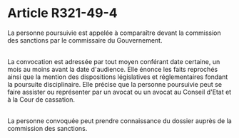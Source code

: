 # Article R321-49-4

<p>La personne poursuivie est appelée à comparaître devant la commission des sanctions par le commissaire du Gouvernement.<br/><br/>

La convocation est adressée par tout moyen conférant date certaine, un mois au moins avant la date d'audience. Elle énonce les faits reprochés ainsi que la mention des dispositions législatives et réglementaires fondant la poursuite disciplinaire. Elle précise que la personne poursuivie peut se faire assister ou représenter par un avocat ou un avocat au Conseil d'Etat et à la Cour de cassation.<br/><br/>

La personne convoquée peut prendre connaissance du dossier auprès de la commission des sanctions.</p>